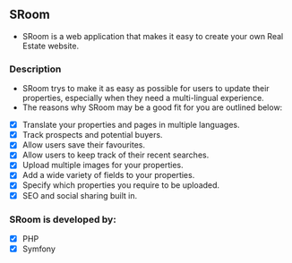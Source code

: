 ## SRoom
* SRoom is a web application that makes it easy to create your own Real Estate website.

### Description
* SRoom  trys to make it as easy as possible for users to update their properties, especially when they need a multi-lingual experience. 
* The reasons why SRoom may be a good fit for you are outlined below:

- [x] Translate your properties and pages in multiple languages.
- [x] Track prospects and potential buyers.
- [x] Allow users save their favourites.
- [x] Allow users to keep track of their recent searches.
- [x] Upload multiple images for your properties.
- [x] Add a wide variety of fields to your properties.
- [x] Specify which properties you require to be uploaded.
- [x] SEO and social sharing built in.

### SRoom is developed by:
- [x] PHP
- [x] Symfony
